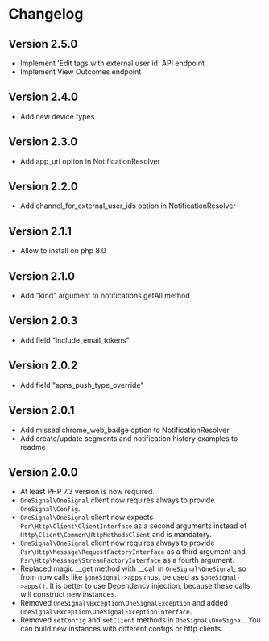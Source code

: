 # Changelog

## Version 2.5.0

- Implement 'Edit tags with external user id' API endpoint
- Implement View Outcomes endpoint

## Version 2.4.0

- Add new device types

## Version 2.3.0

- Add app_url option in NotificationResolver

## Version 2.2.0

- Add channel_for_external_user_ids option in NotificationResolver

## Version 2.1.1

- Allow to install on php 8.0

## Version 2.1.0

- Add "kind" argument to notifications getAll method

## Version 2.0.3

- Add field "include_email_tokens"

## Version 2.0.2

- Add field "apns_push_type_override"

## Version 2.0.1

- Add missed chrome_web_badge option to NotificationResolver
- Add create/update segments and notification history examples to readme

## Version 2.0.0

- At least PHP 7.3 version is now required.
- `OneSignal\OneSignal` client now requires always to provide `OneSignal\Config`.
- `OneSignal\OneSignal` client now expects `Psr\Http\Client\ClientInterface` as a second arguments instead of `Http\Client\Common\HttpMethodsClient` and is mandatory.
- `OneSignal\OneSignal` client now requires always to provide `Psr\Http\Message\RequestFactoryInterface` as a third argument and `Psr\Http\Message\StreamFactoryInterface` as a fourth argument.
- Replaced magic __get method with __call in `OneSignal\OneSignal`, so from now calls like
`$oneSignal->apps` must be used as `$oneSignal->apps()`. It is better to use Dependency injection, because these calls will construct new instances.
- Removed `OneSignal\Exception\OneSignalException` and added `OneSignal\Exception\OneSignalExceptionInterface`.
- Removed `setConfig` and `setClient` methods in `OneSignal\OneSignal`. You can build new instances with different configs or http clients.

